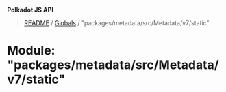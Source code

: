 **Polkadot JS API**

> [README](../README.md) / [Globals](../globals.md) / "packages/metadata/src/Metadata/v7/static"

# Module: "packages/metadata/src/Metadata/v7/static"
